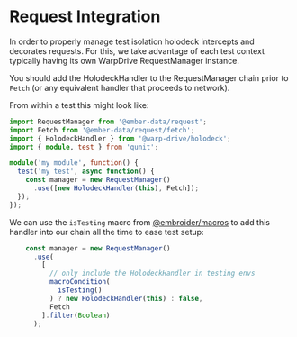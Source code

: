 # Request Integration

In order to properly manage test isolation holodeck intercepts and decorates requests. For this, we take advantage of each test context typically having its own WarpDrive RequestManager instance.

You should add the HolodeckHandler to the RequestManager chain prior to `Fetch` (or any equivalent handler that proceeds to network).

From within a test this might look like:

```ts
import RequestManager from '@ember-data/request';
import Fetch from '@ember-data/request/fetch';
import { HolodeckHandler } from '@warp-drive/holodeck';
import { module, test } from 'qunit';

module('my module', function() {
  test('my test', async function() {
    const manager = new RequestManager()
      .use([new HolodeckHandler(this), Fetch]);
  });
});
```

We can use the `isTesting` macro from [@embroider/macros]() to add this handler into our chain all the time to ease test setup:

```ts
    const manager = new RequestManager()
      .use(
        [
          // only include the HolodeckHandler in testing envs
          macroCondition(
            isTesting()
          ) ? new HolodeckHandler(this) : false,
          Fetch
        ].filter(Boolean)
      );
```

